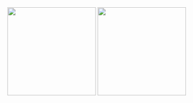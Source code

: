 <picture>
<img height=200 align="center" src="https://github-readme-stats.vercel.app/api?username=BrandonMCoffey&show_icons=true&theme=tokyonight" />
</picture>
<picture>
<img height=200 align="center" src="https://github-readme-stats.vercel.app/api/top-langs?username=BrandonMCoffey&theme=tokyonight&layout=compact&langs_count=8&card_width=320" />
</picture>

